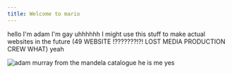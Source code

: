 ```yaml
---
title: Welcome to mario
---
```

hello I'm adam I'm gay
uhhhhhh I might use this stuff to make actual websites in the future (49 WEBSITE !???????!?! LOST MEDIA PRODUCTION CREW WHAT)
yeah

![adam murray from the mandela catalogue he is me yes](https://encrypted-tbn0.gstatic.com/images?q=tbn:ANd9GcRnBTtpJbsvffmcOVl_vocmryvVZqw4MZu6Ta_5xVLK&s)
